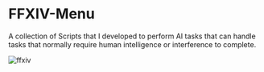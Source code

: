 # FFXIV-Menu
 
A collection of Scripts that I developed to perform AI tasks that can handle tasks that normally require human intelligence or interference to complete.

![ffxiv](https://user-images.githubusercontent.com/21898084/154824424-b734ca98-23ca-4ab8-bb72-0af1452d8aea.gif)
